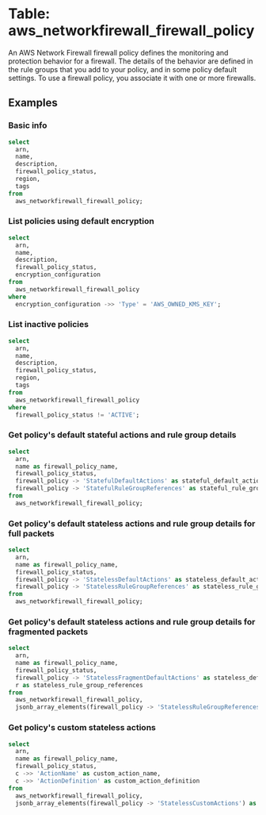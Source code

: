 # Table: aws_networkfirewall_firewall_policy

An AWS Network Firewall firewall policy defines the monitoring and protection behavior for a firewall. The details of the behavior are defined in the rule groups that you add to your policy, and in some policy default settings. To use a firewall policy, you associate it with one or more firewalls.

## Examples

### Basic info

```sql
select
  arn,
  name,
  description,
  firewall_policy_status,
  region,
  tags
from
  aws_networkfirewall_firewall_policy;
```

### List policies using default encryption

```sql
select
  arn,
  name,
  description,
  firewall_policy_status,
  encryption_configuration
from
  aws_networkfirewall_firewall_policy
where 
  encryption_configuration ->> 'Type' = 'AWS_OWNED_KMS_KEY';
```

### List inactive policies

```sql
select
  arn,
  name,
  description,
  firewall_policy_status,
  region,
  tags
from
  aws_networkfirewall_firewall_policy
where
  firewall_policy_status != 'ACTIVE';
```

### Get policy's default stateful actions and rule group details

```sql
select
  arn,
  name as firewall_policy_name,
  firewall_policy_status,
  firewall_policy -> 'StatefulDefaultActions' as stateful_default_actions,
  firewall_policy -> 'StatefulRuleGroupReferences' as stateful_rule_group_references
from
  aws_networkfirewall_firewall_policy;
```

### Get policy's default stateless actions and rule group details for full packets

```sql
select
  arn,
  name as firewall_policy_name,
  firewall_policy_status,
  firewall_policy -> 'StatelessDefaultActions' as stateless_default_actions,
  firewall_policy -> 'StatelessRuleGroupReferences' as stateless_rule_group_references
from
  aws_networkfirewall_firewall_policy;
```

### Get policy's default stateless actions and rule group details for fragmented packets

```sql
select
  arn,
  name as firewall_policy_name,
  firewall_policy_status,
  firewall_policy -> 'StatelessFragmentDefaultActions' as stateless_default_actions,
  r as stateless_rule_group_references
from
  aws_networkfirewall_firewall_policy,
  jsonb_array_elements(firewall_policy -> 'StatelessRuleGroupReferences') as r;
```

### Get policy's custom stateless actions

```sql
select
  arn,
  name as firewall_policy_name,
  firewall_policy_status,
  c ->> 'ActionName' as custom_action_name,
  c ->> 'ActionDefinition' as custom_action_definition
from
  aws_networkfirewall_firewall_policy,
  jsonb_array_elements(firewall_policy -> 'StatelessCustomActions') as c;
```